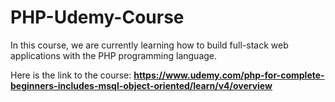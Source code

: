# PHP-Udemy-Course

In this course, we are currently learning how to build full-stack web applications with the PHP programming language.

Here is the link to the course: **https://www.udemy.com/php-for-complete-beginners-includes-msql-object-oriented/learn/v4/overview**